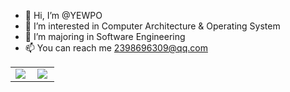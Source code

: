 - 👋 Hi, I’m @YEWPO
- 👀 I’m interested in Computer Architecture & Operating System
- 🌱 I’m majoring in Software Engineering
- 📫 You can reach me 2398696309@qq.com

<div align="center">
  <table>
    <tr>
      <td align="center">
        <img src="https://github-readme-stats.vercel.app/api?username=YEWPO&show_icon=true&theme=buefy&hide_border=true" align="left" />
      </td>
      <td align="center">
        <img src="https://github-readme-stats.vercel.app/api/top-langs/?username=YEWPO&layout=compact&langs_count=10&theme=buefy&hide_border=true" align="left" />
      </td>
    </tr>
  </table>
</div>
